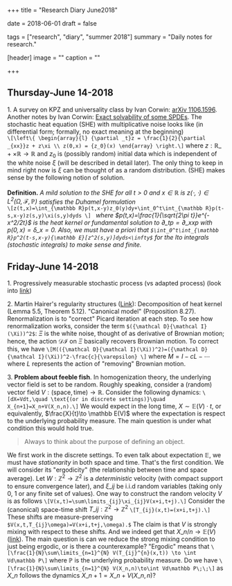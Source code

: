 +++
title = "Research Diary June2018"

date = 2018-06-01
draft = false

tags = ["research", "diary", "summer 2018"]
summary = "Daily notes for research."

[header]
image = ""
caption = ""

+++

## Thursday-June 14-2018
1\. A survey on KPZ and universality class by Ivan Corwin: [arXiv 1106.1596](https://arxiv.org/pdf/1106.1596.pdf). Another notes by Ivan Corwin: [Exact solvability of some SPDEs](https://www.math.columbia.edu/~corwin/MSRIJuly2014.pdf).
The stochastic heat equation (SHE) with multiplicative noise looks like (in differential form; formally, no exact meaning at the beginning)  
`\[\left\{ \begin{array}{l} {\partial _t}z = \frac{1}{2}{\partial _{xx}}z + z\xi \\ z(0,x) = {z_0}(x) \end{array} \right.\]`
where $z:\mathbb R\_{+}\times \mathbb R \to \mathbb R$ and $z_0$ is (possibly random) initial data which is independent of the white noise $\xi$ (will be described in detail later). The only thing to keep in mind right now is $\xi$ can be thought of as a random distribution. (SHE) makes sense by the following notion of solution.  
&nbsp;   
**Definition.** *A mild solution to the SHE for all $t>0$ and $x\in \mathbb R$ is $z(\cdot,\cdot)\in L^2(\Omega,\mathcal{F},\mathbb P)$ satisfies the Duhamel formulation*  
`\[z(t,x)=\int_{\mathbb R}p(t,x-y)z_0(y)dy+\int_0^t\int_{\mathbb R}p(t-s,x-y)z(s,y)\xi(s,y)dyds \] `
*where $p(t,x)=\frac{1}{\sqrt{2\pi t}}e^{-x^2/2t}$ is the heat kernel or fundamental solution to $\partial\_tp=\partial\_{xx}p$ with $p(0,x)=\delta\_{x=0}$. Also, we must have a priori that `$\int_0^t\int_{\mathbb R}p^2(t-s,x-y){\mathbb E}[z^2(s,y)]dyds<\infty$` for the Ito integrals (stochastic integrals) to make sense and finite.*  


## Friday-June 14-2018
1\. Progressively measurable stochastic process (vs adapted process) (look into [link](http://page.math.tu-berlin.de/~scheutzow/WT3main.pdf))  

2\. Martin Hairer's regularity structures ([Link](http://www.hairer.org/papers/mSHE.pdf)): Decomposition of heat kernel (Lemma 5.5, Theorem 5.12). "Canonical model" (Proposition 8.27). Renormalization is to "correct" Picard iteration at each step. To see how renormalization works, consider the term `$({\mathcal D}{\mathcal I}(\Xi))^2$`: $\Xi$ is the white noise, thought of as derivative of Brownian motion; hence, the action ${\mathcal D}{\mathcal I}$ on $\Xi$ basically recovers Brownian motion. To correct this, we have
`\[M(({\mathcal D}{\mathcal I}(\Xi))^2)=({\mathcal D}{\mathcal I}(\Xi))^2-\frac{c}{\varepsilon} \]`
where $M=I-cL-\cdots$ where $L$ represents the action of "removing" Brownian motion.  

3\. **Problem about feeble fish**. In homogenization theory, the underlying vector field is set to be random. Roughly speaking, consider a (random) vector field $V:(\text{space},\text{time})\to \mathbb R$. Consider the following dynamics:
`\[dX=Vdt,\quad \text{(or in discrete settings)}\quad X_{n+1}=X_n+V(X_n,n).\]`
We would expect in the long time, $X\sim \mathbb E(V) \cdot t$, or equivalently, $\frac{X}{t}\to \mathbb E(V)$ where the expectation is respect to the underlying probability measure. The main question is under what condition this would hold true.  

> Always to think about the purpose of defining an object.  

We first work in the discrete settings. To even talk about expectation $\mathbb E$, we must have _stationarity_ in both space and time. That's the first condition. We will consider its "ergodicity" (the relationship between time and space average). Let $W:\mathbb Z^2\to \mathbb Z^2$ is a *deterministic* velocity (with compact support to ensure convergence later), and $\xi\_{ij}$ be i.i.d random variables (taking only $0$, $1$ or any finite set of values). One way to construct the random velocity $V$ is as follows
`\[V(x,t)=\sum\limits_{ij}\xi_{ij}V(x+i,t+j).\]`
Consider the (canonical) space-time shift $T\_{ij}:\mathbb Z^2\to \mathbb Z^2$ 
`\[T_{ij}(x,t)=(x+i,t+j).\]`
These shifts are measure-preserving `$V(x,t,T_{ij}\omega)=V(x+i,t+j,\omega).$` The claim is that $V$ is strongly mixing with respect to these shifts. And we indeed get that $X\_n/n\to \mathbb E(V)$ ([link](https://arxiv.org/abs/1712.08395)). The main question is can we reduce the strong mixing condition to just being ergodic, or is there a counterexample? "Ergodic" means that 
`\[\frac{1}{N}\sum\limits_{n=1}^{N} V(T_{ij}^{n}(x,t)) \to \int Vd\mathbb P\]`
where $\mathbb P$ is the underlying probability measure. Do we have
`\[\frac{1}{N}\sum\limits_{n=1}^{N} V(X_n,n)\to\int Vd\mathbb P\;\;\]`
as $X\_n$ follows the dynamics $X\_{n+1}=X\_n + V(X\_n,n)$?
